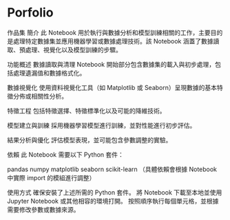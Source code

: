 # Porfolio
作品集
簡介
此 Notebook 用於執行與數據分析和模型訓練相關的工作，主要目的是處理特定數據集並應用機器學習或數據處理技術。該 Notebook 涵蓋了數據讀取、預處理、視覺化以及模型訓練的步驟。

功能概述
數據讀取與清理
Notebook 開始部分包含數據集的載入與初步處理，包括處理遺漏值和數據格式化。

數據視覺化
使用資料視覺化工具（如 Matplotlib 或 Seaborn）呈現數據的基本特徵分佈或相關性分析。

特徵工程
包括特徵選擇、特徵標準化以及可能的降維技術。

模型建立與訓練
採用機器學習模型進行訓練，並對性能進行初步評估。

結果分析與優化
評估模型表現，並可能包含參數調整的實驗。

依賴
此 Notebook 需要以下 Python 套件：

pandas
numpy
matplotlib
seaborn
scikit-learn
（具體依賴會根據 Notebook 中實際 import 的模組進行調整）

使用方式
確保安裝了上述所需的 Python 套件。
將 Notebook 下載至本地並使用 Jupyter Notebook 或其他相容的環境打開。
按照順序執行每個單元格，並根據需要修改參數或數據來源。
